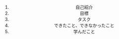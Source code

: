 <Header category="目次" />
<div class="mt-10"></div>

<ol class="ml-15">
    <li class="text-2xl mt-2">自己紹介</li>
    <li class="text-2xl mt-2">目標</li>
    <li class="text-2xl mt-2">タスク</li>
    <li class="text-2xl mt-2">できたこと、できなかったこと</li>
    <li class="text-2xl mt-2">学んだこと</li>
</ol>
